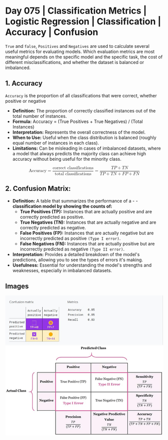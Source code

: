 # Day 075 | Classification Metrics | Logistic Regression | Classification | Accuracy | Confusion

`True` and `false`, `Positives` and `Negatives` are used to calculate several useful metrics for evaluating models. Which evaluation metrics are most meaningful depends on the specific model and the specific task, the cost of different misclassifications, and whether the dataset is balanced or imbalanced.

## 1. Accuracy
`Accuracy` is the proportion of all classifications that were correct, whether positive or negative

- **Definition:** The proportion of correctly classified instances out of the total number of instances.
- **Formula:** Accuracy = (True Positives + True Negatives) / (Total Instances)
- **Interpretation:** Represents the overall correctness of the model.
- **When to Use:** Useful when the class distribution is balanced (roughly equal number of instances in each class).
- **Limitations:** Can be misleading in cases of imbalanced datasets, where a model that always predicts the majority class can achieve high accuracy without being useful for the minority class.

<math xmlns="http://www.w3.org/1998/Math/MathML" display="block">
  <mtext>Accuracy</mtext>
  <mo>=</mo>
  <mfrac>
    <mtext>correct classifications</mtext>
    <mtext>total classifications</mtext>
  </mfrac>
  <mo>=</mo>
  <mfrac>
    <mrow>
      <mi>T</mi>
      <mi>P</mi>
      <mo>+</mo>
      <mi>T</mi>
      <mi>N</mi>
    </mrow>
    <mrow>
      <mi>T</mi>
      <mi>P</mi>
      <mo>+</mo>
      <mi>T</mi>
      <mi>N</mi>
      <mo>+</mo>
      <mi>F</mi>
      <mi>P</mi>
      <mo>+</mo>
      <mi>F</mi>
      <mi>N</mi>
    </mrow>
  </mfrac>
</math>



## 2. Confusion Matrix:

- **Definition:** A table that summarizes the performance of a - - **classification model by showing the counts of:**
    - **True Positives (TP):** Instances that are actually positive and are correctly predicted as positive.
    - **True Negatives (TN):** Instances that are actually negative and are correctly predicted as negative.
    - **False Positives (FP):** Instances that are actually negative but are incorrectly predicted as positive `(Type I error)`.   
    - **False Negatives (FN):** Instances that are actually positive but are incorrectly predicted as negative `(Type II error)`.
- **Interpretation:** Provides a detailed breakdown of the model's predictions, allowing you to see the types of errors it's making.
- **Usefulness:** Essential for understanding the model's strengths and weaknesses, especially in imbalanced datasets.

## Images
![image](assets/Capture.JPG)
![image](assets/1.png)